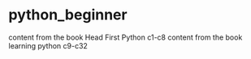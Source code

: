 # python_beginner
content from the book Head First Python c1-c8
content from the book learning python c9-c32
